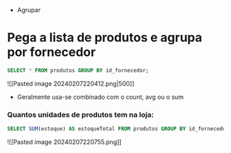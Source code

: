 - Agrupar
# Pega a lista de produtos e agrupa por fornecedor
```sql
SELECT * FROM produtos GROUP BY id_fornecedor;
```
![[Pasted image 20240207220412.png|500]]

-  Geralmente usa-se combinado com o count, avg ou o sum 
### Quantos unidades de produtos tem na loja:

```sql
SELECT SUM(estoque) AS estoqueTotal FROM produtos GROUP BY id_fornecedor;
```
![[Pasted image 20240207220755.png]]
